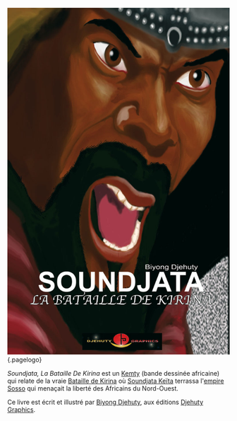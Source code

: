 <!-- TITLE: Soundjata, La bataille de Kirina -->
<!-- SUBTITLE: Présentation du livre Soundjata, la bataille de Kirina -->

![Soundjata Couv](/uploads/ouvrage/soundjata-couv.jpg "Soundjata, La Bataille De Kirina − Première de couverture"){.pagelogo}

*Soundjata, La Bataille De Kirina* est un [Kemty](/ouvrage/kemty/kemty-kesako) (bande dessinée africaine) qui relate de la vraie [Bataille de Kirina](/histoire/epoque-medievale/afrique/nord-ouest/confrontation/bataille-de-kirina) où [Soundjata Keïta](/personnalite/homme/noble/souverain/empereur/afrique/nord-ouest/mali/soundjata-keita) terrassa l'[empire Sosso](/geographie/afrique/empire/sosso) qui menaçait la liberté des Africains du Nord-Ouest.

Ce livre est écrit et illustré par [Biyong Djehuty](/personnalite/homme/ecrivain/afrique/ouest/cameroun/djehuty-biyong), aux éditions [Djehuty Graphics](/organisme/djehuty-graphics).